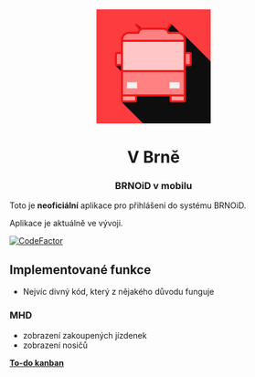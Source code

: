 <div align="center">
  <img src="https://github.com/hernikplays/vbrne/raw/main/assets/icon.png" height="200px">
  <h1>V Brně</h1>
  <h3>BRNOiD v mobilu</h3>
  </div>
  
  Toto je **neoficiální** aplikace pro přihlášení do systému BRNOiD.
  
  Aplikace je aktuálně ve vývoji.

[![CodeFactor](https://www.codefactor.io/repository/github/hernikplays/vbrne/badge/main)](https://www.codefactor.io/repository/github/hernikplays/vbrne/overview/main)

## Implementované funkce
- Nejvíc divný kód, který z nějakého důvodu funguje
### MHD
- zobrazení zakoupených jízdenek
- zobrazení nosičů

**[To-do kanban](https://tree.taiga.io/project/hernikplays-v-brne/kanban)**
